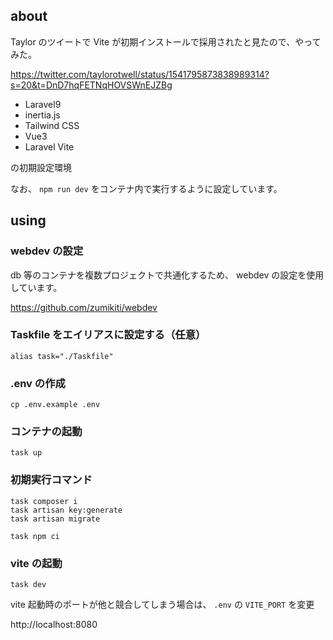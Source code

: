 ## about

Taylor のツイートで Vite が初期インストールで採用されたと見たので、やってみた。

https://twitter.com/taylorotwell/status/1541795873838989314?s=20&t=DnD7hqFETNqHOVSWnEJZBg

- Laravel9
- inertia.js
- Tailwind CSS
- Vue3
- Laravel Vite

の初期設定環境

なお、 `npm run dev` をコンテナ内で実行するように設定しています。


## using
### webdev の設定
db 等のコンテナを複数プロジェクトで共通化するため、 webdev の設定を使用しています。

https://github.com/zumikiti/webdev

### Taskfile をエイリアスに設定する（任意）
```
alias task="./Taskfile"
```

### .env の作成
```
cp .env.example .env
```

### コンテナの起動
```
task up
```

### 初期実行コマンド
```
task composer i
task artisan key:generate
task artisan migrate

task npm ci
```

### vite の起動
```
task dev
```

vite 起動時のポートが他と競合してしまう場合は、 `.env` の `VITE_PORT` を変更

http://localhost:8080
